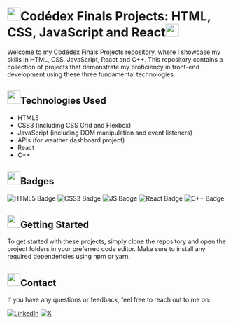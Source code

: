 <body>
<h1><img src="https://www.codedex.io/images/coin-cropped.png" height="30px" width="30px"></img>Codédex Finals Projects: HTML, CSS, JavaScript and React<img src="https://www.codedex.io/images/coin-cropped.png" height="30px" width="30px"></img></h1>
<p>Welcome to my Codédex Finals Projects repository, where I showcase my skills in HTML, CSS, JavaScript, React and C++. This repository contains a collection of projects that demonstrate my proficiency in front-end development using these three fundamental technologies.</p>
<div class="technologies">
<h2><img src="https://www.codedex.io/images/codedex-bot-logo-compressed.gif" height="30px" width="30px"></img>Technologies Used</h2>
<ul>
<li>HTML5</li>
<li>CSS3 (including CSS Grid and Flexbox)</li>
<li>JavaScript (including DOM manipulation and event listeners)</li>
<li>APIs (for weather dashboard project)</li>
<li>React</li>
<li>C++</li>
</ul>
<h2><img src="https://www.codedex.io/images/codedex-bot-logo-compressed.gif" height="30px" width="30px"></img>Badges</h2>
<img src="https://img.shields.io/badge/HTML5-E34F26?style=for-the-badge&logo=html5&logoColor=white" alt="HTML5 Badge">
<img src="https://img.shields.io/badge/CSS3-1572B6?style=for-the-badge&logo=css3&logoColor=white" alt="CSS3 Badge">
<img src="https://img.shields.io/badge/JavaScript-yellow?style=for-the-badge&logo=JAVASCRIPT&logoColor=black" alt="JS Badge">
<img src="https://img.shields.io/badge/React-188bff.svg?style=for-the-badge&logo=React&logoColor=white" alt="React Badge">
<img src="https://img.shields.io/badge/C++-00599C.svg?style=for-the-badge&logo=C%2B%2B&logoColor=white" alt="C++ Badge">
</div>
  
<div class="getting-started">
<h2><img src="https://www.codedex.io/images/codedex-bot-logo-compressed.gif" height="30px" width="30px"></img>Getting Started</h2>
<p>To get started with these projects, simply clone the repository and open the project folders in your preferred code editor. Make sure to install any required dependencies using npm or yarn.</p>
</div>
<div class="contact">
<h2><img src="https://www.codedex.io/images/codedex-bot-logo-compressed.gif" height="30px" width="30px"></img>Contact</h2>
<p>If you have any questions or feedback, feel free to reach out to me on:</p>
<a href="https://www.linkedin.com/in/yahya-elalaoui/" target="_blank"><img src="https://img.shields.io/badge/LinkedIn-blue?logo=linkedin&logoColor=white&style=for-the-badge" alt="LinkedIn"></a>
<a href="https://x.com/y1hy1_1" target="_blank"><img src="https://img.shields.io/badge/X-black?style=for-the-badge&logo=X&logoColor=white" alt="X"></a>
</div>
</body>
